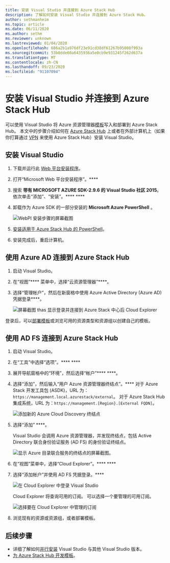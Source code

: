 ```yaml
---
title: 安装 Visual Studio 并连接到 Azure Stack Hub
description: 了解如何安装 Visual Studio 并连接到 Azure Stack Hub。
author: sethmanheim
ms.topic: article
ms.date: 06/11/2020
ms.author: sethm
ms.reviewer: unknown
ms.lastreviewed: 01/04/2020
ms.openlocfilehash: 686a2b1a976df23e91cd38df61267b95008f993a
ms.sourcegitcommit: 53b0dde60a6435936a5e0cb9e931245f262d637a
ms.translationtype: MT
ms.contentlocale: zh-CN
ms.lasthandoff: 09/23/2020
ms.locfileid: "91107094"
---
```

# <a name="install-visual-studio-and-connect-to-azure-stack-hub"></a>安装 Visual Studio 并连接到 Azure Stack Hub

可以使用 Visual Studio 将 Azure 资源管理器[模板](azure-stack-arm-templates.md)写入和部署到 Azure Stack Hub。 本文中的步骤介绍如何在 [Azure Stack Hub](../asdk/asdk-connect.md#connect-to-azure-stack-using-rdp) 上或者在外部计算机上（如果你打算通过 [VPN](../asdk/asdk-connect.md#connect-to-azure-stack-using-vpn) 来使用 Azure Stack Hub）安装 Visual Studio。

## <a name="install-visual-studio"></a>安装 Visual Studio

1. 下载并运行此 [Web 平台安装程序](https://www.microsoft.com/web/downloads/platform.aspx)。  

2. 打开“Microsoft Web 平台安装程序”。****

3. 搜索 **带有 MICROSOFT AZURE SDK-2.9.6 的 Visual Studio 社区 2015**。 依次单击“添加”、“安装”。**** ****

4. 卸载作为 Azure SDK 的一部分安装的 **Microsoft Azure PowerShell** 。

    ![WebPI 安装步骤的屏幕截图](./media/azure-stack-install-visual-studio/image1.png)

5. [安装适用于 Azure Stack Hub 的 PowerShell](../operator/azure-stack-powershell-install.md)。

6. 安装完成后，重启计算机。

## <a name="connect-to-azure-stack-hub-with-azure-ad"></a>使用 Azure AD 连接到 Azure Stack Hub

1. 启动 Visual Studio。

2. 在“视图”**** 菜单中，选择“云资源管理器”****。

3. 选择“管理帐户”，然后在新窗格中使用 Azure Active Directory (Azure AD) 凭据登录****。  

    ![屏幕截图 thas 显示登录并连接到 Azure Stack 中心后 Cloud Explorer](./media/azure-stack-install-visual-studio/image2.png)

登录后，可以[部署模板](azure-stack-deploy-template-visual-studio.md)或浏览可用的资源类型和资源组以创建自己的模板。  

## <a name="connect-to-azure-stack-hub-with-ad-fs"></a>使用 AD FS 连接到 Azure Stack Hub

1. 启动 Visual Studio。

2. 在“工具”中选择“选项”。**** ****

3. 展开导航窗格中的“环境”，然后选择“帐户”**** ****。

4. 选择“添加”，然后输入“用户 Azure 资源管理器终结点”。**** 对于 Azure Stack 开发工具包 (ASDK)，URL 为：`https://management.local.azurestack/external`。  对于 Azure Stack Hub 集成系统，URL 为：`https://management.[Region}.[External FQDN]`。

    ![添加新的 Azure Cloud Discovery 终结点](./media/azure-stack-install-visual-studio/image5.png)

5. 选择“添加”  ****。  

    Visual Studio 会调用 Azure 资源管理器，并发现终结点，包括 Active Directory 联合身份验证服务 (AD FS) 的身份验证终结点。

    ![显示 Azure 目录联合服务的终结点的屏幕截图。](./media/azure-stack-install-visual-studio/image6.png)

6. 在“视图”菜单中，选择“Cloud Explorer”。**** ****

7. 选择“添加帐户”并使用 AD FS 凭据登录。****  

    ![在 Cloud Explorer 中登录 Visual Studio](./media/azure-stack-install-visual-studio/image7.png)

    Cloud Explorer 将查询可用的订阅。 可以选择一个要管理的可用订阅。

    ![选择要在 Cloud Explorer 中管理的订阅](./media/azure-stack-install-visual-studio/image8.png)

8. 浏览现有的资源或资源组，或者部署模板。

## <a name="next-steps"></a>后续步骤

- 详细了解如何[并行安装](/visualstudio/install/install-visual-studio-versions-side-by-side) Visual Studio 与其他 Visual Studio 版本。
- [为 Azure Stack Hub 开发模板](azure-stack-develop-templates.md)。
